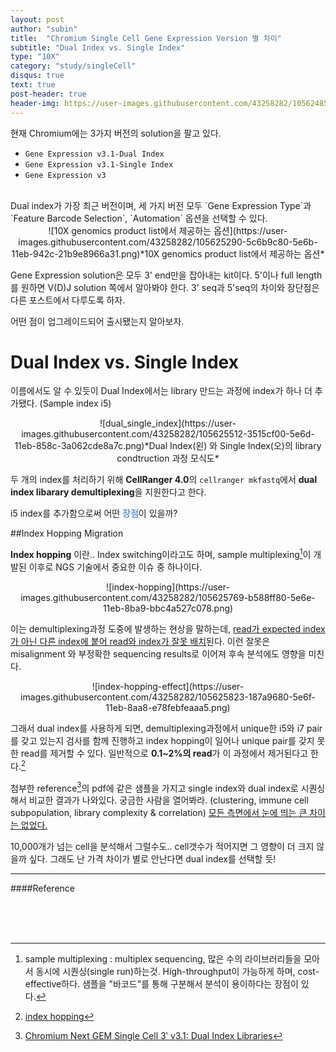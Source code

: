 ```yaml
---
layout: post
author: "subin"
title:  "Chromium Single Cell Gene Expression Version 별 차이"
subtitle: "Dual Index vs. Single Index"
type: "10X"
category: "study/singleCell"
disqus: true
text: true
post-header: true
header-img: https://user-images.githubusercontent.com/43258282/105624857-2f69ba80-5e68-11eb-83ee-14a55783cb6d.jpg
---
```


현재 Chromium에는 3가지 버전의 solution을 팔고 있다.

- `Gene Expression v3.1-Dual Index`
- `Gene Expression v3.1-Single Index`
- `Gene Expression v3`  
<br>
Dual index가 가장 최근 버전이며, 세 가지 버전 모두 `Gene Expression Type`과 `Feature Barcode Selection`, `Automation` 옵션을 선택할 수 있다.

<center>
![10X genomics product list에서 제공하는 옵션](https://user-images.githubusercontent.com/43258282/105625290-5c6b9c80-5e6b-11eb-942c-21b9e8966a31.png)*10X genomics product list에서 제공하는 옵션*
</center> 

Gene Expression solution은 모두 3' end만을 잡아내는 kit이다. 5'이나 full length를 원하면 V(D)J solution 쪽에서 알아봐야 한다. 3' seq과 5'seq의 차이와 장단점은 다른 포스트에서 다루도록 하자.

어떤 점이 업그레이드되어 출시됐는지 알아보자.

# Dual Index vs. Single Index
이름에서도 알 수 있듯이 Dual Index에서는 library 만드는 과정에 index가 하나 더 추가됐다.
(Sample index i5)

<center>
![dual_single_index](https://user-images.githubusercontent.com/43258282/105625512-3515cf00-5e6d-11eb-858c-3a062cde8a7c.png)*Dual Index(왼) 와 Single Index(오)의 library condtruction 과정 모식도*
</center> 

두 개의 index를 처리하기 위해 **CellRanger 4.0**의 `cellranger mkfastq`에서 **dual index libarary demultiplexing**을 지원한다고 한다. 

i5 index를 추가함으로써 어떤 <span style="color:#6495ED">**장점**</span>이 있을까?

##Index Hopping Migration

**Index hopping** 이란..
Index switching이라고도 하며, sample multiplexing[^1]이 개발된 이후로 NGS 기술에서 중요한 이슈 중 하나이다.

<center>
![index-hopping](https://user-images.githubusercontent.com/43258282/105625769-b588ff80-5e6e-11eb-8ba9-bbc4a527c078.png)
</center> 

이는 demultiplexing과정 도중에 발생하는 현상을 말하는데, <U>read가 expected index가 아닌 다른 index에 붙어 read와 index가 잘못 배치</U>된다. 이런 잘못은 misalignment 와 부정확한 sequencing results로 이어져 후속 분석에도 영향을 미친다.

<center>
![index-hopping-effect](https://user-images.githubusercontent.com/43258282/105625823-187a9680-5e6f-11eb-8aa8-e78febfeaaa5.png)
</center> 

그래서 dual index를 사용하게 되면, demultiplexing과정에서 unique한 i5와 i7 pair를 갖고 있는지 검사를 함께 진행하고 index hopping이 일어나 unique pair를 갖지 못한 read를 제거할 수 있다. 일반적으로 **0.1~2%의 read**가 이 과정에서 제거된다고 한다.[^2]  

첨부한 reference[^3]의 pdf에 같은 샘플을 가지고 single index와 dual index로 시퀀싱해서 비교한 결과가 나와있다. 궁금한 사람을 열어봐라. (clustering, immune cell subpopulation, library complexity & correlation) <U>모든 측면에서 눈에 띄는 큰 차이는 없었다.</U>

10,000개가 넘는 cell을 분석해서 그럴수도.. cell갯수가 적어지면 그 영향이 더 크지 않을까 싶다. 그래도 난 가격 차이가 별로 안난다면 dual index를 선택할 듯!
- - - 
####Reference

[^1]: sample multiplexing : multiplex sequencing, 많은 수의 라이브러리들을 모아서 동시에 시퀀싱(single run)하는것. High-throughput이 가능하게 하며, cost-effective하다. 샘플을 "바코드"를 통해 구분해서 분석이 용이하다는 장점이 있다.
[^2]: [index hopping](https://www.illumina.com/content/dam/illumina-marketing/documents/products/whitepapers/index-hopping-white-paper-770-2017-004.pdf)
[^3]: [Chromium Next GEM Single Cell 3ʹ v3.1: Dual Index Libraries](https://assets.ctfassets.net/an68im79xiti/Licpd2PiHP4hrHKDpjO89/2779c006e6317ed9ca724635b32e14e9/CG000325_TechNote_ChromiumNextGEMSingle_Cell_3___v3.1_Dual_Index_Rev_A.pdf)


<br><br><br>